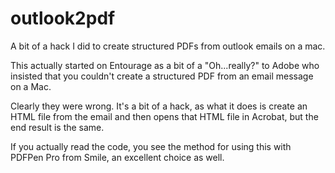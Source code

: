 # outlook2pdf
A bit of a hack I did to create structured PDFs from outlook emails on a mac.

This actually started on Entourage as a bit of a "Oh...really?" to Adobe who insisted that you couldn't create a structured PDF from an email message on a Mac.

Clearly they were wrong. It's a bit of a hack, as what it does is create an HTML file from the email and then opens that HTML file in Acrobat, but the end result is the same. 

If you actually read the code, you see the method for using this with PDFPen Pro from Smile, an excellent choice as well.
